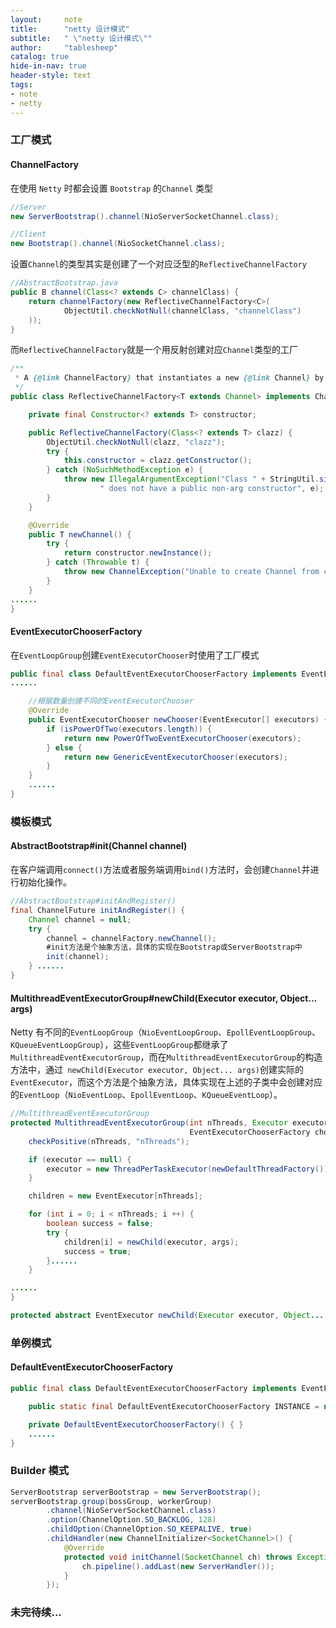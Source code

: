 ```yaml
---
layout:     note
title:      "netty 设计模式"
subtitle:   " \"netty 设计模式\""
author:     "tablesheep"
catalog: true
hide-in-nav: true
header-style: text
tags:
- note
- netty
---
```




### 工厂模式 

#### ChannelFactory

在使用 `Netty` 时都会设置 `Bootstrap` 的`Channel` 类型

```java
//Server
new ServerBootstrap().channel(NioServerSocketChannel.class);

//Client
new Bootstrap().channel(NioSocketChannel.class);
```

设置`Channel`的类型其实是创建了一个对应泛型的`ReflectiveChannelFactory`

```java
//AbstractBootstrap.java
public B channel(Class<? extends C> channelClass) {
    return channelFactory(new ReflectiveChannelFactory<C>(
            ObjectUtil.checkNotNull(channelClass, "channelClass")
    ));
}
```

而`ReflectiveChannelFactory`就是一个用反射创建对应`Channel`类型的工厂

```java
/**
 * A {@link ChannelFactory} that instantiates a new {@link Channel} by invoking its default constructor reflectively.
 */
public class ReflectiveChannelFactory<T extends Channel> implements ChannelFactory<T> {

    private final Constructor<? extends T> constructor;

    public ReflectiveChannelFactory(Class<? extends T> clazz) {
        ObjectUtil.checkNotNull(clazz, "clazz");
        try {
            this.constructor = clazz.getConstructor();
        } catch (NoSuchMethodException e) {
            throw new IllegalArgumentException("Class " + StringUtil.simpleClassName(clazz) +
                    " does not have a public non-arg constructor", e);
        }
    }

    @Override
    public T newChannel() {
        try {
            return constructor.newInstance();
        } catch (Throwable t) {
            throw new ChannelException("Unable to create Channel from class " + constructor.getDeclaringClass(), t);
        }
    }
......
}
```



#### EventExecutorChooserFactory

在`EventLoopGroup`创建`EventExecutorChooser`时使用了工厂模式

```java
public final class DefaultEventExecutorChooserFactory implements EventExecutorChooserFactory {
......

    //根据数量创建不同的EventExecutorChooser
    @Override
    public EventExecutorChooser newChooser(EventExecutor[] executors) {
        if (isPowerOfTwo(executors.length)) {
            return new PowerOfTwoEventExecutorChooser(executors);
        } else {
            return new GenericEventExecutorChooser(executors);
        }
    }
    ......
}
```



### 模板模式

#### AbstractBootstrap#init(Channel channel)

在客户端调用`connect()`方法或者服务端调用`bind()`方法时，会创建`Channel`并进行初始化操作。

```java
//AbstractBootstrap#initAndRegister()
final ChannelFuture initAndRegister() {
    Channel channel = null;
    try {
        channel = channelFactory.newChannel();
        #init方法是个抽象方法，具体的实现在Bootstrap或ServerBootstrap中
        init(channel);
    } ......
}
```



#### MultithreadEventExecutorGroup#newChild(Executor executor, Object... args)

Netty 有不同的`EventLoopGroup`（`NioEventLoopGroup`、`EpollEventLoopGroup`、`KQueueEventLoopGroup`），这些`EventLoopGroup`都继承了`MultithreadEventExecutorGroup`，而在`MultithreadEventExecutorGroup`的构造方法中，通过` newChild(Executor executor, Object... args)`创建实际的`EventExecutor`，而这个方法是个抽象方法，具体实现在上述的子类中会创建对应的`EventLoop`（`NioEventLoop`、`EpollEventLoop`、`KQueueEventLoop`）。

```java
//MultithreadEventExecutorGroup
protected MultithreadEventExecutorGroup(int nThreads, Executor executor,
                                        EventExecutorChooserFactory chooserFactory, Object... args) {
    checkPositive(nThreads, "nThreads");

    if (executor == null) {
        executor = new ThreadPerTaskExecutor(newDefaultThreadFactory());
    }

    children = new EventExecutor[nThreads];

    for (int i = 0; i < nThreads; i ++) {
        boolean success = false;
        try {
            children[i] = newChild(executor, args);
            success = true;
        }......
    }

......
}

protected abstract EventExecutor newChild(Executor executor, Object... args) throws Exception;
```



### 单例模式

#### DefaultEventExecutorChooserFactory

```java
public final class DefaultEventExecutorChooserFactory implements EventExecutorChooserFactory {

    public static final DefaultEventExecutorChooserFactory INSTANCE = new DefaultEventExecutorChooserFactory();

    private DefaultEventExecutorChooserFactory() { }
    ......
}
```



### Builder 模式

```java
ServerBootstrap serverBootstrap = new ServerBootstrap();
serverBootstrap.group(bossGroup, workerGroup)
        .channel(NioServerSocketChannel.class)
        .option(ChannelOption.SO_BACKLOG, 128)
        .childOption(ChannelOption.SO_KEEPALIVE, true)
        .childHandler(new ChannelInitializer<SocketChannel>() {
            @Override
            protected void initChannel(SocketChannel ch) throws Exception {
                ch.pipeline().addLast(new ServerHandler());
            }
        });
```



### 未完待续...